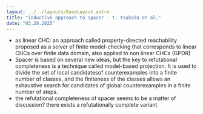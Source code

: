 ```yaml
---
layout: ../../layouts/BaseLayout.astro
title: "inductive approach to spacer - t. tsukada et al."
date: "03.28.2025"
---
```

- as linear CHC: an approach called property-directed reachability proposed as a solver of finite model-checking that corresponds to linear CHCs over finite data domain, also applied to non linear CHCs (GPDR)
- Spacer is based on several new ideas, but the key to refutational completeness is a technique called model-based projection. It is used to divide the set of local candidatesof counterexamples into a finite number of classes, and the finiteness of the classes allows an exhaustive search for candidates of global counterexamples in a finite number of steps.
- the refutational completeness of spacer seems to be a matter of discussion? there exists a refutationally complete variant
